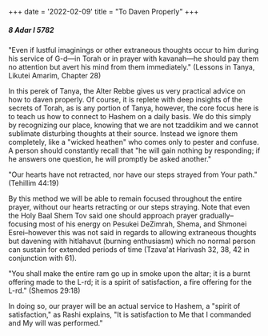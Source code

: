 +++
date = '2022-02-09'
title = "To Daven Properly"
+++

##### 8 Adar I 5782

"Even if lustful imaginings or other extraneous thoughts occur to him during his service of G-d—in Torah or in prayer with kavanah—he should pay them no attention but avert his mind from them immediately." (Lessons in Tanya, Likutei Amarim, Chapter 28)

In this perek of Tanya, the Alter Rebbe gives us very practical advice on how to daven properly. Of course, it is replete with deep insights of the secrets of Torah, as is any portion of Tanya, however, the core focus here is to teach us how to connect to Hashem on a daily basis. We do this simply by recognizing our place, knowing that we are not tzaddikim and we cannot sublimate disturbing thoughts at their source. Instead we ignore them completely, like a "wicked heathen" who comes only to pester and confuse. A person should constantly recall that "he will gain nothing by responding; if he answers one question, he will promptly be asked another."

"Our hearts have not retracted, nor have our steps strayed from Your path." (Tehillim 44:19)

By this method we will be able to remain focused throughout the entire prayer, without our hearts retracting or our steps straying. Note that even the Holy Baal Shem Tov said one should approach prayer gradually–focusing most of his energy on Pesukei DeZimrah, Shema, and Shmonei Esrei–however this was not said in regards to allowing extraneous thoughts but davening with hitlahavut (burning enthusiasm) which no normal person can sustain for extended periods of time (Tzava'at Harivash 32, 38, 42 in conjunction with 61).

"You shall make the entire ram go up in smoke upon the altar; it is a burnt offering made to the L-rd; it is a spirit of satisfaction, a fire offering for the L-rd." (Shemos 29:18)

In doing so, our prayer will be an actual service to Hashem, a "spirit of satisfaction," as Rashi explains, "It is satisfaction to Me that I commanded and My will was performed."
